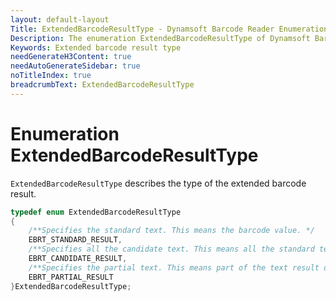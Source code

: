 ```yaml
---
layout: default-layout
Title: ExtendedBarcodeResultType - Dynamsoft Barcode Reader Enumerations
Description: The enumeration ExtendedBarcodeResultType of Dynamsoft Barcode Reader describes the type of the extended barcode result.
Keywords: Extended barcode result type
needGenerateH3Content: true
needAutoGenerateSidebar: true
noTitleIndex: true
breadcrumbText: ExtendedBarcodeResultType
---
```


# Enumeration ExtendedBarcodeResultType

`ExtendedBarcodeResultType` describes the type of the extended barcode result.

```cpp
typedef enum ExtendedBarcodeResultType
{
    /**Specifies the standard text. This means the barcode value. */
    EBRT_STANDARD_RESULT,
    /**Specifies all the candidate text. This means all the standard text results decoded from the barcode. */
    EBRT_CANDIDATE_RESULT,
    /**Specifies the partial text. This means part of the text result decoded from the barcode. */
    EBRT_PARTIAL_RESULT
}ExtendedBarcodeResultType;
```
